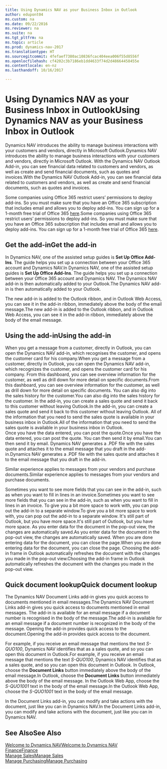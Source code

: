 ```yaml
---
title: Using Dynamics NAV as your Business Inbox in Outlook
author: edupont04
ms.custom: na
ms.date: 09/22/2016
ms.reviewer: na
ms.suite: na
ms.tgt_pltfrm: na
ms.topic: article
ms.prod: dynamics-nav-2017
ms.translationtype: HT
ms.sourcegitcommit: 4fefaef7380ac10836fcac404eea006f55d8556f
ms.openlocfilehash: cf4202c3b7186eb1dd4633f74d2d48664458455e
ms.contentlocale: en-nz
ms.lasthandoff: 10/16/2017

---
```


# <a name="using-dynamics-nav-as-your-business-inbox-in-outlook"></a><span data-ttu-id="77901-102">Using Dynamics NAV as your Business Inbox in Outlook</span><span class="sxs-lookup"><span data-stu-id="77901-102">Using Dynamics NAV as your Business Inbox in Outlook</span></span>
<span data-ttu-id="77901-103">Dynamics NAV introduces the ability to manage business interactions with your customers and vendors, directly in Microsoft Outlook.</span><span class="sxs-lookup"><span data-stu-id="77901-103">Dynamics NAV introduces the ability to manage business interactions with your customers and vendors, directly in Microsoft Outlook.</span></span> <span data-ttu-id="77901-104">With the Dynamics NAV Outlook Add-in, you can see financial data related to customers and vendors, as well as create and send financial documents, such as quotes and invoices.</span><span class="sxs-lookup"><span data-stu-id="77901-104">With the Dynamics NAV Outlook Add-in, you can see financial data related to customers and vendors, as well as create and send financial documents, such as quotes and invoices.</span></span>  

<span data-ttu-id="77901-105">Some companies using Office 365 restrict users’ permissions to deploy add-ins. So you must make sure that you have an Office 365 subscription that includes email and allows you to deploy add-ins. You can sign up for a 1-month free trial of Office 365 [here](https://products.office.com/try).</span><span class="sxs-lookup"><span data-stu-id="77901-105">Some companies using Office 365 restrict users’ permissions to deploy add-ins. So you must make sure that you have an Office 365 subscription that includes email and allows you to deploy add-ins. You can sign up for a 1-month free trial of Office 365 [here](https://products.office.com/try).</span></span>  

## <a name="get-the-add-in"></a><span data-ttu-id="77901-106">Get the add-in</span><span class="sxs-lookup"><span data-stu-id="77901-106">Get the add-in</span></span>
<span data-ttu-id="77901-107">In Dynamics NAV, one of the assisted setup guides is **Set Up Office Add-Ins**. The guide helps you  set up a connection between your Office 365 account and Dynamics NAV.</span><span class="sxs-lookup"><span data-stu-id="77901-107">In Dynamics NAV, one of the assisted setup guides is **Set Up Office Add-Ins**. The guide helps you  set up a connection between your Office 365 account and Dynamics NAV.</span></span> <span data-ttu-id="77901-108">The Dynamics NAV add-in is then automatically added to your Outlook.</span><span class="sxs-lookup"><span data-stu-id="77901-108">The Dynamics NAV add-in is then automatically added to your Outlook.</span></span>  

<span data-ttu-id="77901-109">The new add-in is added to the Outlook ribbon, and in Outlook Web Access, you can see it in the add-in ribbon, immediately above the body of the email message.</span><span class="sxs-lookup"><span data-stu-id="77901-109">The new add-in is added to the Outlook ribbon, and in Outlook Web Access, you can see it in the add-in ribbon, immediately above the body of the email message.</span></span>  

## <a name="using-the-add-in"></a><span data-ttu-id="77901-110">Using the add-in</span><span class="sxs-lookup"><span data-stu-id="77901-110">Using the add-in</span></span>
<span data-ttu-id="77901-111">When you get a message from a customer, directly in Outlook, you can open the Dynamics NAV add-in, which recognises the customer, and opens the customer card for his company.</span><span class="sxs-lookup"><span data-stu-id="77901-111">When you get a message from a customer, directly in Outlook, you can open the Dynamics NAV add-in, which recognizes the customer, and opens the customer card for his company.</span></span> <span data-ttu-id="77901-112">From this dashboard, you can see overview information for the customer, as well as drill down for more detail on specific documents.</span><span class="sxs-lookup"><span data-stu-id="77901-112">From this dashboard, you can see overview information for the customer, as well as drill down for more detail on specific documents.</span></span> <span data-ttu-id="77901-113">You can also dig into the sales history for the customer.</span><span class="sxs-lookup"><span data-stu-id="77901-113">You can also dig into the sales history for the customer.</span></span>
<span data-ttu-id="77901-114">In the add-in, you can create a sales quote and send it back to this customer without leaving Outlook.</span><span class="sxs-lookup"><span data-stu-id="77901-114">In the add-in, you can create a sales quote and send it back to this customer without leaving Outlook.</span></span> <span data-ttu-id="77901-115">All of the information that you need to send the sales quote is available in your business inbox in Outlook.</span><span class="sxs-lookup"><span data-stu-id="77901-115">All of the information that you need to send the sales quote is available in your business inbox in Outlook.</span></span>  
<span data-ttu-id="77901-116">Once you have the data entered, you can post the quote.</span><span class="sxs-lookup"><span data-stu-id="77901-116">Once you have the data entered, you can post the quote.</span></span> <span data-ttu-id="77901-117">You can then send it by email.</span><span class="sxs-lookup"><span data-stu-id="77901-117">You can then send it by email.</span></span> <span data-ttu-id="77901-118">Dynamics NAV generates a .PDF file with the sales quote and attaches it to the email message that you draft in the add-in.</span><span class="sxs-lookup"><span data-stu-id="77901-118">Dynamics NAV generates a .PDF file with the sales quote and attaches it to the email message that you draft in the add-in.</span></span>  

<span data-ttu-id="77901-119">Similar experience applies to messages from your vendors and purchase documents.</span><span class="sxs-lookup"><span data-stu-id="77901-119">Similar experience applies to messages from your vendors and purchase documents.</span></span>  

<span data-ttu-id="77901-120">Sometimes you want to see more fields that you can see in the add-in, such as when you want to fill in lines in an invoice.</span><span class="sxs-lookup"><span data-stu-id="77901-120">Sometimes you want to see more fields that you can see in the add-in, such as when you want to fill in lines in an invoice.</span></span> <span data-ttu-id="77901-121">To give you a bit more space to work with, you can pop out the add-in to a separate window.</span><span class="sxs-lookup"><span data-stu-id="77901-121">To give you a bit more space to work with, you can pop out the add-in to a separate window.</span></span> <span data-ttu-id="77901-122">It's still part of Outlook, but you have more space.</span><span class="sxs-lookup"><span data-stu-id="77901-122">It's still part of Outlook, but you have more space.</span></span> <span data-ttu-id="77901-123">As you enter data for the document in the pop-out view, the changes are automatically saved.</span><span class="sxs-lookup"><span data-stu-id="77901-123">As you enter data for the document in the pop-out view, the changes are automatically saved.</span></span> <span data-ttu-id="77901-124">When you are done entering data for the document, you can close the page.</span><span class="sxs-lookup"><span data-stu-id="77901-124">When you are done entering data for the document, you can close the page.</span></span> <span data-ttu-id="77901-125">Choosing the add-in frame in Outlook automatically refreshes the document with the changes you made in the pop-out view.</span><span class="sxs-lookup"><span data-stu-id="77901-125">Choosing the add-in frame in Outlook automatically refreshes the document with the changes you made in the pop-out view.</span></span>  

## <a name="quick-document-lookup"></a><span data-ttu-id="77901-126">Quick document lookup</span><span class="sxs-lookup"><span data-stu-id="77901-126">Quick document lookup</span></span>
<span data-ttu-id="77901-127">The Dynamics NAV Document Links add-in gives you quick access to documents mentioned in email messages.</span><span class="sxs-lookup"><span data-stu-id="77901-127">The Dynamics NAV Document Links add-in gives you quick access to documents mentioned in email messages.</span></span> <span data-ttu-id="77901-128">The add-in is available for an email message if a document number is recognised in the body of the message.</span><span class="sxs-lookup"><span data-stu-id="77901-128">The add-in is available for an email message if a document number is recognized in the body of the message.</span></span> <span data-ttu-id="77901-129">Opening the add-in provides quick access to the document.</span><span class="sxs-lookup"><span data-stu-id="77901-129">Opening the add-in provides quick access to the document.</span></span>  

<span data-ttu-id="77901-130">For example, if you receive an email message that mentions the text *S-QUO100*, Dynamics NAV identifies that as a sales quote, and so you can open this document in Outlook.</span><span class="sxs-lookup"><span data-stu-id="77901-130">For example, if you receive an email message that mentions the text *S-QUO100*, Dynamics NAV identifies that as a sales quote, and so you can open this document in Outlook.</span></span> <span data-ttu-id="77901-131">In Outlook, choose the **Document Links** button immediately above the body of the email message.</span><span class="sxs-lookup"><span data-stu-id="77901-131">In Outlook, choose the **Document Links** button immediately above the body of the email message.</span></span> <span data-ttu-id="77901-132">In the Outlook Web App, choose the *S-QUO1001* text in the body of the email message.</span><span class="sxs-lookup"><span data-stu-id="77901-132">In the Outlook Web App, choose the *S-QUO1001* text in the body of the email message.</span></span>  

<span data-ttu-id="77901-133">In the Document Links add-in, you can modify and take actions with the document, just like you can in Dynamics NAV.</span><span class="sxs-lookup"><span data-stu-id="77901-133">In the Document Links add-in, you can modify and take actions with the document, just like you can in Dynamics NAV.</span></span>

## <a name="see-also"></a><span data-ttu-id="77901-134">See Also</span><span class="sxs-lookup"><span data-stu-id="77901-134">See Also</span></span>
[<span data-ttu-id="77901-135">Welcome to Dynamics NAV</span><span class="sxs-lookup"><span data-stu-id="77901-135">Welcome to Dynamics NAV</span></span>](across-get-started.md)  
[<span data-ttu-id="77901-136">Finance</span><span class="sxs-lookup"><span data-stu-id="77901-136">Finance</span></span>](finance.md)  
[<span data-ttu-id="77901-137">Manage Sales</span><span class="sxs-lookup"><span data-stu-id="77901-137">Manage Sales</span></span>](sales-manage-sales.md)  
[<span data-ttu-id="77901-138">Manage Purchasing</span><span class="sxs-lookup"><span data-stu-id="77901-138">Manage Purchasing</span></span>](purchasing-manage-purchasing.md)  


